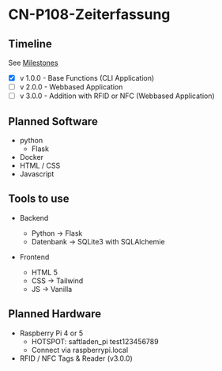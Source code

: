 # CN-P108-Zeiterfassung

## Timeline

See [Milestones](https://github.com/Saftladen-GmbH/CN-P108-Zeiterfassung/milestones)

- [x] v 1.0.0 - Base Functions (CLI Application)
- [ ] v 2.0.0 - Webbased Application
- [ ] v 3.0.0 - Addition with RFID or NFC (Webbased Application)

## Planned Software

- python
  - Flask
- Docker
- HTML / CSS
- Javascript

## Tools to use

- Backend

  - Python -> Flask
  - Datenbank -> SQLite3 with SQLAlchemie

- Frontend
  - HTML 5
  - CSS -> Tailwind
  - JS -> Vanilla

## Planned Hardware

- Raspberry Pi 4 or 5
  - HOTSPOT:
    saftladen_pi
    test123456789
  - Connect via raspberrypi.local
- RFID / NFC Tags & Reader (v3.0.0)
